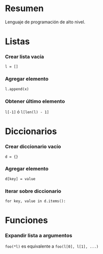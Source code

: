 # Resumen
Lenguaje de programación de alto nivel.
# Listas
### Crear lista vacía
`l = []`
### Agregar elemento
`l.append(x)`
### Obtener último elemento
`l[-1]` ó `l[len(l) - 1]`
# Diccionarios
### Crear diccionario vacío
`d = {}`
### Agregar elemento
`d[key] = value`
### Iterar sobre diccionario
`for key, value in d.items():`
# Funciones
### Expandir lista a argumentos
`foo(*l)` es equivalente a `foo(l[0], l[1], ...)`
